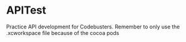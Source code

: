 # APITest
Practice API development for Codebusters. Remember to only use the .xcworkspace file because of the cocoa pods
